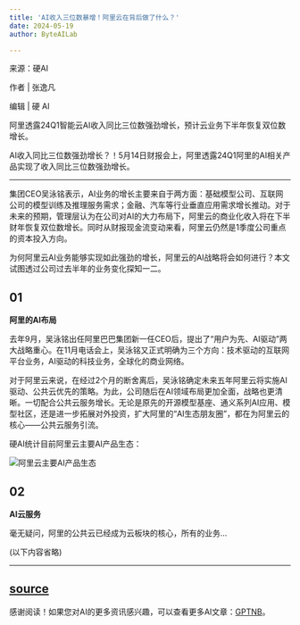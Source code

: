 ```yaml
---
title: 'AI收入三位数暴增！阿里云在背后做了什么？'
date: 2024-05-19
author: ByteAILab

---
```


来源：硬AI

作者 | 张逸凡

编辑 | 硬 AI

阿里透露24Q1智能云AI收入同比三位数强劲增长，预计云业务下半年恢复双位数增长。

AI收入同比三位数强劲增长？！5月14日财报会上，阿里透露24Q1阿里的AI相关产品实现了收入同比三位数强劲增长。

---
集团CEO吴泳铭表示，AI业务的增长主要来自于两方面：基础模型公司、互联网公司的模型训练及推理服务需求；金融、汽车等行业垂直应用需求增长推动。对于未来的预期，管理层认为在公司对AI的大力布局下，阿里云的商业化收入将在下半财年恢复双位数增长。同时从财报现金流变动来看，阿里云仍然是1季度公司重点的资本投入方向。

为何阿里云AI业务能够实现如此强劲的增长，阿里云的AI战略将会如何进行？本文试图透过公司过去半年的业务变化探知一二。

## 01
**阿里的AI布局**

去年9月，吴泳铭出任阿里巴巴集团新一任CEO后，提出了“用户为先、AI驱动”两大战略重心。在11月电话会上，吴泳铭又正式明确为三个方向：技术驱动的互联网平台业务，AI驱动的科技业务，全球化的商业网络。

对于阿里云来说，在经过2个月的断舍离后，吴泳铭确定未来五年阿里云将实施AI驱动、公共云优先的策略。为此，公司随后在AI领域布局更加全面，战略也更清晰。一切配合公共云服务增长。无论是原先的开源模型基座、通义系列AI应用、模型社区，还是进一步拓展对外投资，扩大阿里的“AI生态朋友圈”，都在为阿里云的核心——公共云服务引流。

硬AI统计目前阿里云主要AI产品生态：

![阿里云主要AI产品生态](http://www.jesonc.com/FjYAq5S8kq10KJLe-fP0S6HQQ_kr)

## 02
**AI云服务**

毫无疑问，阿里的公共云已经成为云板块的核心，所有的业务...

(以下内容省略)

---

[source](https://www.aixinzhijie.com/article/6845810)
---
感谢阅读！如果您对AI的更多资讯感兴趣，可以查看更多AI文章：[GPTNB](https://gptnb.com)。
